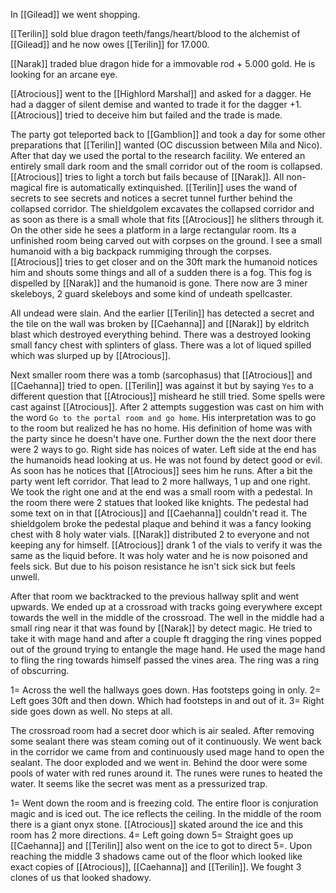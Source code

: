 In [[Gilead]] we went shopping.

[[Terilin]] sold blue dragon teeth/fangs/heart/blood to the alchemist of [[Gilead]] and he now owes [[Terilin]] for 17.000.

[[Narak]] traded blue dragon hide for a immovable rod + 5.000 gold. He is looking for an arcane eye. 

[[Atrocious]] went to the [[Highlord Marshal]] and asked for a dagger. He had a dagger of silent demise and wanted to trade it for the dagger +1. [[Atrocious]] tried to deceive him but failed and the trade is made.

The party got teleported back to [[Gamblion]] and took a day for some other preparations that [[Terilin]] wanted (OC discussion between Mila and Nico).
After that day we used the portal to the research facility. We entered an entirely small dark room and the small corridor out of the room is collapsed. [[Atrocious]] tries to light a torch but fails because of [[Narak]]. All non-magical fire is automatically extinquished. [[Terilin]] uses the wand of secrets to see secrets and notices a secret tunnel further behind the collapsed corridor. The shieldgolem excavates the collapsed corridor and as soon as there is a small whole that fits [[Atrocious]] he slithers through it. On the other side he sees a platform in a large rectangular room. Its a unfinished room being carved out with corpses on the ground. I see a small humanoid with a big backpack rummiging through the corpses. [[Atrocious]] tries to get closer and on the 30ft mark the humanoid notices him and shouts some things and all of a sudden there is a fog. This fog is dispelled by [[Narak]] and the humanoid is gone. There now are 3 miner skeleboys, 2 guard skeleboys and some kind of undeath spellcaster.

All undead were slain. And the earlier [[Terilin]] has detected a secret and the tile on the wall was broken by [[Caehanna]] and [[Narak]] by eldritch blast which destroyed everything behind. There was a destroyed looking small fancy chest with splinters of glass. There was a lot of liqued spilled which was slurped up by [[Atrocious]].

Next smaller room there was a tomb (sarcophasus) that [[Atrocious]] and [[Caehanna]] tried to open. [[Terilin]] was against it but by saying `Yes` to a different question that [[Atrocious]] misheard he still tried. Some spells were cast against [[Atrocious]]. After 2 attempts suggestion was cast on him with the word `Go to the portal room and go home`. His interpretation was to go to the room but realized he has no home. His definition of home was with the party since he doesn't have one. Further down the the next door there were 2 ways to go. Right side has noices of water. Left side at the end has the humanoids head looking at us. He was not found by detect good or evil. As soon has he notices that [[Atrocious]] sees him he runs. After a bit the party went left corridor. That lead to 2 more hallways, 1 up and one right. We took the right one and at the end was a small room with a pedestal. In the room there were 2 statues that looked like knights. The pedestal had some text on in that [[Atrocious]] and [[Caehanna]] couldn't read it. The shieldgolem broke the pedestal plaque and behind it was a fancy looking chest with 8 holy water vials. [[Narak]] distributed 2 to everyone and not keeping any for himself. [[Atrocious]] drank 1 of the vials to verify it was the same as the liquid before. It was holy water and he is now poisoned and feels sick. But due to his poison resistance he isn't sick sick but feels unwell.

After that room we backtracked to the previous hallway split and went upwards. We ended up at a crossroad with tracks going everywhere except towards the well in the middle of the crossroad. The well in the middle had a small ring near it that was found by [[Narak]] by detect magic. He tried to take it with mage hand and after a couple ft dragging the ring vines popped out of the ground trying to entangle the mage hand. He used the mage hand to fling the ring towards himself passed the vines area. The ring was a ring of obscurring.

1= Across the well the hallways goes down. Has footsteps going in only.
2= Left goes 30ft and then down. Which had footsteps in and out of it.
3= Right side goes down as well. No steps at all.

The crossroad room had a secret door which is air sealed. After removing some sealant there was steam coming out of it continuously. We went back in the corridor we came from and continuously used mage hand to open the sealant. The door exploded and we went in. Behind the door were some pools of water with red runes around it. The runes were runes to heated the water. It seems like the secret was ment as a pressurized trap.

1= Went down the room and is freezing cold. The entire floor is conjuration magic and is iced out. The ice reflects the ceiling. In the middle of the room there is a giant onyx stone. [[Atrocious]] skated around the ice and this room has 2 more directions.
	4= Left going down
	5= Straight goes up
[[Caehanna]] and [[Terilin]] also went on the ice to got to direct 5=. Upon reaching the middle 3 shadows came out of the floor which looked like exact copies of [[Atrocious]], [[Caehanna]] and [[Terilin]]. We fought 3 clones of us that looked shadowy.
  